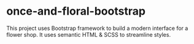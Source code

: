 # once-and-floral-bootstrap
This project uses Bootstrap framework to build a modern interface for a flower shop. It uses semantic HTML & SCSS to streamline styles.
